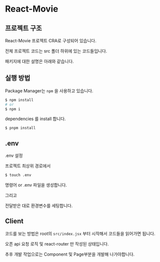 # React-Movie

## 프로젝트 구조

React-Movie 프로젝트 CRA로 구성되어 있습니다.

전체 프로젝트 코드는 src 폴더 하위에 있는 코드들입니다.

패키지에 대한 설명은 아래와 같습니다.

## 실행 방법

Package Manager는 `npm` 을 사용하고 있습니다.

```sh
$ npm install
# or
$ npm i
```

dependencies 를 install 합니다.

```sh
$ pnpm install
```

## .env

.env 설정

프로젝트 최상위 경로에서

```sh
$ touch .env
```

명령어 or .env 파일을 생성합니다.

그리고

전달받은 대로 환경변수를 세팅합니다.

## Client

코드를 보는 방법은 root의 `src/index.jsx` 부터 시작해서 코드들을 읽어가면 됩니다.

오픈 api 요청 로직 및 react-router 만 작성된 상태입니다.

추후 개발 작업으로는 Component 및 Page부분을 개발해 나가야합니다.

